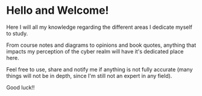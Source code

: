 # Hello and Welcome!

Here I will all my knowledge regarding the different areas I dedicate myself to study.

From course notes and diagrams to opinions and book quotes, anything that impacts my perception of the cyber realm will have it's dedicated place here.

Feel free to use, share and notify me if anything is not fully accurate (many things will not be in depth, since I'm still not an expert in any field).

Good luck!!
